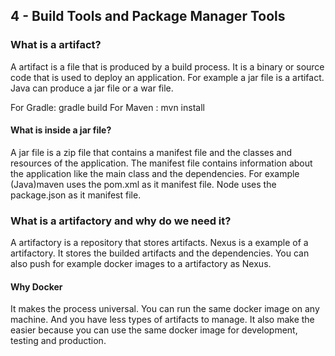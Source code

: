 ## 4 - Build Tools and Package Manager Tools

### What is a artifact?

A artifact is a file that is produced by a build process.
It is a binary or source code that is used to deploy an application.
For example a jar file is a artifact.
Java can produce a jar file or a war file.

For Gradle: gradle build 
For Maven : mvn install
#### What is inside a jar file?

A jar file is a zip file that contains a manifest file and the classes and resources of the application.
The manifest file contains information about the application like the main class and the dependencies.
For example (Java)maven uses the pom.xml as it manifest file.
Node uses the package.json as it manifest file.

### What is a artifactory and why do we need it?

A artifactory is a repository that stores artifacts.
Nexus is a example of a artifactory. It stores the builded artifacts and the dependencies.
You can also push for example docker images to a artifactory as Nexus.

#### Why Docker

It makes the process universal. You can run the same docker image on any machine. And you have less types of artifacts
to
manage. It also make the easier because you can use the same docker image for development, testing and production.








